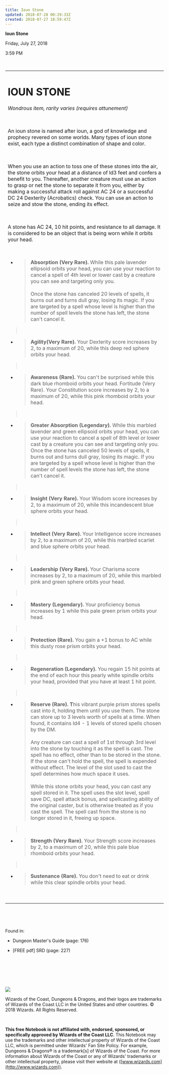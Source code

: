 ```yaml
---
title: Ioun Stone
updated: 2018-07-28 00:29:33Z
created: 2018-07-27 18:59:47Z
---
```


**Ioun Stone**

Friday, July 27, 2018

3:59 PM

 

<table><tbody><tr class="odd"><td><h1 id="loun-stone"><strong>lOUN STONE</strong></h1><p><em>Wondrous item, rarity varies (requires attunement)</em></p><p> </p><p>An ioun stone is named after ioun, a god of knowledge and prophecy revered on some worlds. Many types of ioun stone exist, each type a distinct combination of shape and color.</p><p> </p><p>When you use an action to toss one of these stones into the air, the stone orbits your head at a distance of ld3 feet and confers a benefit to you. Thereafter, another creature must use an action to grasp or net the stone to separate it from you, either by making a successful attack roll against AC 24 or a successful DC 24 Dexterity (Acrobatics) check. You can use an action to seize and stow the stone, ending its effect.</p><p> </p><p>A stone has AC 24, 10 hit points, and resistance to all damage. It is considered to be an object that is being worn while it orbits your head.</p><p> </p><ul><li><blockquote><p><strong>Absorption (Very Rare).</strong> While this pale lavender ellipsoid orbits your head, you can use your reaction to cancel a spell of 4th level or lower cast by a creature you can see and targeting only you.<br />
<br />
Once the stone has canceled 20 levels of spells, it burns out and turns dull gray, losing its magic. If you are targeted by a spell whose level is higher than the number of spell levels the stone has left, the stone can't cancel it.</p></blockquote></li></ul><blockquote><p> </p></blockquote><ul><li><blockquote><p><strong>Agility(Very Rare).</strong> Your Dexterity score increases by 2, to a maximum of 20, while this deep red sphere orbits your head.</p></blockquote></li></ul><blockquote><p> </p></blockquote><ul><li><blockquote><p><strong>Awareness (Rare).</strong> You can't be surprised while this dark blue rhomboid orbits your head. Fortitude (Very Rare). Your Constitution score increases by 2, to a maximum of 20, while this pink rhomboid orbits your head.</p></blockquote></li></ul><blockquote><p> </p></blockquote><ul><li><blockquote><p><strong>Greater Absorption (Legendary).</strong> While this marbled lavender and green ellipsoid orbits your head, you can use your reaction to cancel a spell of 8th level or lower cast by a creature you can see and targeting only you. Once the stone has canceled 50 levels of spells, it burns out and turns dull gray, losing its magic. If you are targeted by a spell whose level is higher than the number of spell levels the stone has left, the stone can't cancel it.</p></blockquote></li></ul><blockquote><p> </p></blockquote><ul><li><blockquote><p><strong>Insight (Very Rare).</strong> Your Wisdom score increases by 2, to a maximum of 20, while this incandescent blue sphere orbits your head.</p></blockquote></li></ul><blockquote><p> </p></blockquote><ul><li><blockquote><p><strong>Intellect (Very Rare).</strong> Your Intelligence score increases by 2, to a maximum of 20, while this marbled scarlet and blue sphere orbits your head.</p></blockquote></li></ul><blockquote><p> </p></blockquote><ul><li><blockquote><p><strong>Leadership (Very Rare).</strong> Your Charisma score increases by 2, to a maximum of 20, while this marbled pink and green sphere orbits your head.</p></blockquote></li></ul><blockquote><p> </p></blockquote><ul><li><blockquote><p><strong>Mastery (Legendary).</strong> Your proficiency bonus increases by 1 while this pale green prism orbits your head.</p></blockquote></li></ul><blockquote><p> </p></blockquote><ul><li><blockquote><p><strong>Protection (Rare).</strong> You gain a +1 bonus to AC while this dusty rose prism orbits your head.</p></blockquote></li></ul><blockquote><p> </p></blockquote><ul><li><blockquote><p><strong>Regeneration (Legendary).</strong> You regain 15 hit points at the end of each hour this pearly white spindle orbits your head, provided that you have at least 1 hit point.</p></blockquote></li></ul><blockquote><p> </p></blockquote><ul><li><blockquote><p><strong>Reserve (Rare). T</strong>his vibrant purple prism stores spells cast into it, holding them until you use them. The stone can store up to 3 levels worth of spells at a time. When found, it contains ld4 - 1 levels of stored spells chosen by the DM.<br />
<br />
Any creature can cast a spell of 1st through 3rd level into the stone by touching it as the spell is cast. The spell has no effect, other than to be stored in the stone. If the stone can't hold the spell, the spell is expended without effect. The level of the slot used to cast the spell determines how much space it uses.<br />
<br />
While this stone orbits your head, you can cast any spell stored in it. The spell uses the slot level, spell save DC, spell attack bonus, and spellcasting ability of the original caster, but is otherwise treated as if you cast the spell. The spell cast from the stone is no longer stored in it, freeing up space.</p></blockquote></li></ul><blockquote><p> </p></blockquote><ul><li><blockquote><p><strong>Strength (Very Rare).</strong> Your Strength score increases by 2, to a maximum of 20, while this pale blue rhomboid orbits your head.</p></blockquote></li></ul><blockquote><p> </p></blockquote><ul><li><blockquote><p><strong>Sustenance (Rare).</strong> You don't need to eat or drink while this clear spindle orbits your head.</p></blockquote></li></ul><p> </p></td></tr></tbody></table>

 

 

Found in:

-   Dungeon Master's Guide (page: 176)

-   \[FREE pdf\] SRD (page: 227)

 

 

 

![](tmp\media\image1.png)

Wizards of the Coast, Dungeons & Dragons, and their logos are trademarks of Wizards of the Coast LLC in the United States and other countries. © 2018 Wizards. All Rights Reserved.

 

**This free Notebook is not affiliated with, endorsed, sponsored, or specifically approved by Wizards of the Coast LLC**. This Notebook may use the trademarks and other intellectual property of Wizards of the Coast LLC, which is permitted under Wizards' Fan Site Policy. For example, Dungeons & Dragons® is a trademark\[s\] of Wizards of the Coast. For more information about Wizards of the Coast or any of Wizards' trademarks or other intellectual property, please visit their website at ([www.wizards.com](http://www.wizards.com)).

